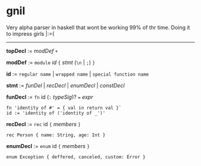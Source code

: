 # gnil

Very alpha parser in haskell that wont be working 99% of thr time. Doing it to impress girls |:={

___
**topDecl** := _modDef_ `+`

**modDef** := `module` _id_ `{` _stmt_ (`\n` | `;`) `}`

**id** := `regular name` | `wrapped name` | `special function name`

**stmt** := _funDel_ | _recDecl_ | _enumDecl_ | _constDecl_

**funDecl** := `fn` id (`:` _typeSig_)? `=` _expr_

```
fn 'identity of #' = { val in return val }`
id := 'identity of ('identity of _')'
```

**recDecl** := `rec` id `{` _members_ `}`
```
rec Person { name: String, age: Int } 
```
**enumDecl** := `enum` id `{` _members_ `}`
```
enum Exception { deffered, canceled, custom: Error }
```